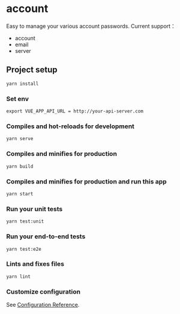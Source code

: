 # account

Easy to manage your various account passwords. Current support：

* account
* email
* server

## Project setup

```
yarn install
```

### Set env

`export VUE_APP_API_URL = http://your-api-server.com`

### Compiles and hot-reloads for development

```
yarn serve
```

### Compiles and minifies for production

```
yarn build
```

### Compiles and minifies for production and run this app

```
yarn start
```

### Run your unit tests

```
yarn test:unit
```

### Run your end-to-end tests

```
yarn test:e2e
```

### Lints and fixes files

```
yarn lint
```

### Customize configuration

See [Configuration Reference](https://cli.vuejs.org/config/).
